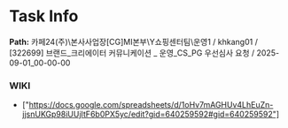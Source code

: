 # Task Info

**Path:** 카페24(주)\본사사업장\[CG]MI본부\Y쇼핑센터팀\운영1 / khkang01 / [322699] 브랜드_크리에이터 커뮤니케이션 _ 운영_CS_PG 우선심사 요청 / 2025-09-01_00-00-00

### WIKI
- ["https://docs.google.com/spreadsheets/d/1oHv7mAGHUv4LhEuZn-jjsnUKGp98iUUjItF6b0PX5yc/edit?gid=640259592#gid=640259592"]

